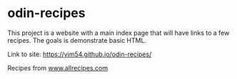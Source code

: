 # odin-recipes
This project is a website with a main index page that will have links to a few recipes.
The goals is demonstrate basic HTML.

Link to site: https://yim54.github.io/odin-recipes/

Recipes from www.allrecipes.com